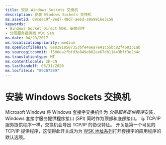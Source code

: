 ```yaml
---
title: 安装 Windows Sockets 交换机
description: 安装 Windows Sockets 交换机
ms.assetid: 69cdec9f-8ed7-48d7-ae6d-a9a9916e3c58
keywords:
- Windows Socket Direct WDK，安装组件
- 分层服务提供商 WDK San
ms.date: 04/20/2017
ms.localizationpriority: medium
ms.openlocfilehash: 8e02918587353bfe46ea7e41c55bc82f468331ab
ms.sourcegitcommit: f500ea2fbfd3e849eb82ee67d011443bff3e2b4c
ms.translationtype: MT
ms.contentlocale: zh-CN
ms.lasthandoff: 08/31/2020
ms.locfileid: "89207289"
---
```

# <a name="installing-the-windows-sockets-switch"></a>安装 Windows Sockets 交换机





Microsoft Windows 将 Windows 套接字交换机作为 *分层服务提供程序*安装，Windows 套接字服务提供程序接口 (SPI) 同时作为顶部和底部接口。 与 TCP/IP 服务提供程序一样，交换机会导出 TCP/IP 的协议特征。 开关是第一个可见的 TCP/IP 提供程序，这使得此开关成为为 [WSK 地址系列](/previous-versions/windows/hardware/drivers/mt808757(v=vs.85))打开套接字的应用程序的默认选项。

 


